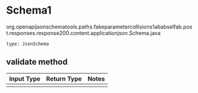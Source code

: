 # Schema1
org.openapijsonschematools.paths.fakeparametercollisions1ababselfab.post.responses.response200.content.applicationjson.Schema.java
```
type: JsonSchema
```

## validate method
Input Type | Return Type | Notes
------------ | ------------- | -------------
 |  |
